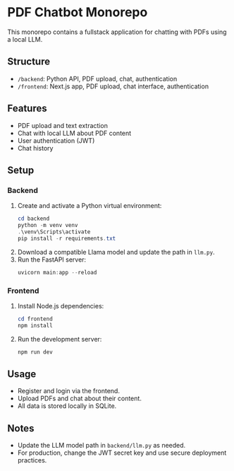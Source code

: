 # PDF Chatbot Monorepo

This monorepo contains a fullstack application for chatting with PDFs using a local LLM.

## Structure
- `/backend`: Python API, PDF upload, chat, authentication
- `/frontend`: Next.js app, PDF upload, chat interface, authentication

## Features
- PDF upload and text extraction
- Chat with local LLM about PDF content
- User authentication (JWT)
- Chat history

## Setup

### Backend
1. Create and activate a Python virtual environment:
   ```powershell
   cd backend
   python -m venv venv
   .\venv\Scripts\activate
   pip install -r requirements.txt
   ```
2. Download a compatible Llama model and update the path in `llm.py`.
3. Run the FastAPI server:
   ```powershell
   uvicorn main:app --reload
   ```

### Frontend
1. Install Node.js dependencies:
   ```powershell
   cd frontend
   npm install
   ```
2. Run the development server:
   ```powershell
   npm run dev
   ```

## Usage
- Register and login via the frontend.
- Upload PDFs and chat about their content.
- All data is stored locally in SQLite.

## Notes
- Update the LLM model path in `backend/llm.py` as needed.
- For production, change the JWT secret key and use secure deployment practices.
